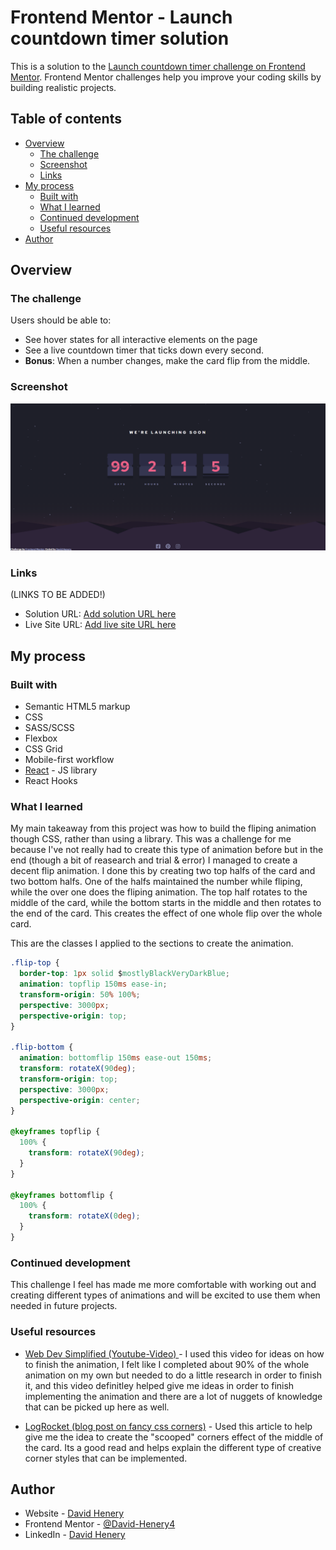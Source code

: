 # Frontend Mentor - Launch countdown timer solution

This is a solution to the [Launch countdown timer challenge on Frontend Mentor](https://www.frontendmentor.io/challenges/launch-countdown-timer-N0XkGfyz-). Frontend Mentor challenges help you improve your coding skills by building realistic projects. 

## Table of contents

- [Overview](#overview)
  - [The challenge](#the-challenge)
  - [Screenshot](#screenshot)
  - [Links](#links)
- [My process](#my-process)
  - [Built with](#built-with)
  - [What I learned](#what-i-learned)
  - [Continued development](#continued-development)
  - [Useful resources](#useful-resources)
- [Author](#author)


## Overview

### The challenge

Users should be able to:

- See hover states for all interactive elements on the page
- See a live countdown timer that ticks down every second.
- **Bonus**: When a number changes, make the card flip from the middle.

### Screenshot

![desktop-screenshot](./readme-image/desktop-screenshot.png)

### Links

(LINKS TO BE ADDED!)
- Solution URL: [Add solution URL here](https://your-solution-url.com)
- Live Site URL: [Add live site URL here](https://your-live-site-url.com)

## My process

### Built with

- Semantic HTML5 markup
- CSS
- SASS/SCSS
- Flexbox
- CSS Grid
- Mobile-first workflow
- [React](https://reactjs.org/) - JS library
- React Hooks

### What I learned

My main takeaway from this project was how to build the fliping animation though CSS, rather than using a library.
This was a challenge for me because I've not really had to create this type of animation before but in the end (though a bit of reasearch and trial & error) I managed to create a decent flip animation. I done this by creating two top halfs of the card and two bottom halfs. One of the halfs maintained the number while fliping, while the over one does the fliping animation. The top half rotates to the middle of the card, while the bottom starts in the middle and then rotates to the end of the card. This creates the effect of one whole flip over the whole card.  

This are the classes I applied to the sections to create the animation.


```css
.flip-top {
  border-top: 1px solid $mostlyBlackVeryDarkBlue;
  animation: topflip 150ms ease-in;
  transform-origin: 50% 100%;
  perspective: 3000px;
  perspective-origin: top;
}

.flip-bottom {
  animation: bottomflip 150ms ease-out 150ms;
  transform: rotateX(90deg);
  transform-origin: top;
  perspective: 3000px;
  perspective-origin: center;
}

@keyframes topflip {
  100% {
    transform: rotateX(90deg);
  }
}

@keyframes bottomflip {
  100% {
    transform: rotateX(0deg);
  }
}
```

### Continued development

This challenge I feel has made me more comfortable with working out and creating different types of animations and will be excited to use them when needed in future projects. 

### Useful resources

- [Web Dev Simplified (Youtube-Video)
](https://www.youtube.com/watch?v=p_6IuhmBsfc) - I used this video for ideas on how to finish the animation, I felt like I completed about 90% of the whole animation on my own but needed to do a little research in order to finish it, and this video definitley helped give me ideas in order to finish implementing the animation and there are a lot of nuggets of knowledge that can be picked up here as well. 

- [LogRocket (blog post on fancy css corners)](https://blog.logrocket.com/how-to-create-fancy-corners-in-css) - Used this article to help give me the idea to create the "scooped" corners effect of the middle of the card. Its a good read and helps explain the different type of creative corner styles that can be implemented.

## Author

- Website - [David Henery](https://www.your-site.com)
- Frontend Mentor - [@David-Henery4](https://www.frontendmentor.io/profile/David-Henery4)
- LinkedIn - [David Henery](https://www.linkedin.com/in/david-henery-725458241)


